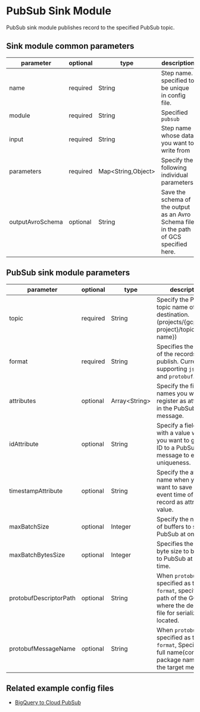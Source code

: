 # PubSub Sink Module

PubSub sink module publishes record to the specified PubSub topic.

## Sink module common parameters

| parameter | optional | type | description |
| --- | --- | --- | --- |
| name | required | String | Step name. specified to be unique in config file. |
| module | required | String | Specified `pubsub` |
| input | required | String | Step name whose data you want to write from |
| parameters | required | Map<String,Object\> | Specify the following individual parameters. |
| outputAvroSchema | optional | String | Save the schema of the output as an Avro Schema file in the path of GCS specified here. |

## PubSub sink module parameters

| parameter | optional | type | description |
| --- | --- | --- | --- |
| topic | required | String | Specify the PubSub topic name of the destination. (projects/{gcp project}/topics/{topic name}) |
| format | required | String | Specifies the format of the records to publish. Currently supporting `json`, `avro` and `protobuf`. |
| attributes | optional | Array<String\> | Specify the field names you want to register as attributes in the PubSub message. |
| idAttribute | optional | String | Specify a field name with a value when you want to give an ID to a PubSub message to ensure uniqueness. |
| timestampAttribute | optional | String | Specify the attribute name when you want to save the event time of the record as attribute value. |
| maxBatchSize | optional | Integer | Specify the number of buffers to send to PubSub at one time. |
| maxBatchBytesSize | optional | Integer | Specifies the buffer byte size to be sent to PubSub at one time. |
| protobufDescriptorPath | optional | String | When `protobuf` is specified as the `format`, specify the path of the GCS where the descriptor file for serialization is located. |
| protobufMessageName | optional | String | When `protobuf` is specified as the `format`, Specify the full name(contains package name) of the target message. |

## Related example config files

* [BigQuery to Cloud PubSub](../../../../examples/bigquery-to-pubsub.json)
